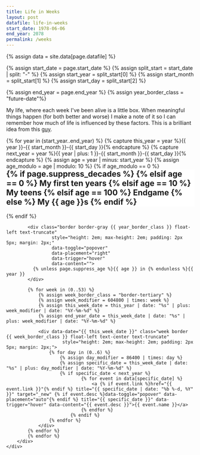 ```yaml
---
title: Life in Weeks
layout: post
datafile: life-in-weeks
start_date: 1978-06-06
end_year: 2078
permalink: /weeks
---
```


<style>
.life-in-weeks h2 {
	margin-top: 0;
}
.life-in-weeks .border-tertiary {
	border-color: #eee;
	color: #666;
}
.life-in-weeks .border-tertiary a {
	color: #666;
}
.life-in-weeks .week a {
	text-decoration: none;
}
.life-in-weeks .future-date {
	background-color: #eee;
}
.float-left{
    float: left!important;
}
</style>

{% assign data   = site.data[page.datafile] %}

{% assign start_date = page.start_date %}
{% assign split_start = start_date | split: "-" %}
{% assign start_year = split_start[0] %}
{% assign start_month = split_start[1] %}
{% assign start_day = split_start[2] %}

<script>console.log("{{page.datafile }}");</script>
<script>console.log({{site.data | json }});</script>
<!--
<script>console.log({{data | json }});</script>
-->

{% assign end_year = page.end_year %}
{% assign year_border_class = "future-date"%}

My life, where each week I've been alive is a little box. When meaningful things happen (for both better and worse) I make a note of it so I can remember how much of life is influenced by these factors. This is a brilliant idea from this [guy](https://busterbenson.com/life-in-weeks).

<div class="life-in-weeks">
<div class="row justify-content-center">
    	<div class="col">
    		{% for year in (start_year..end_year) %}
    			{% capture this_year = year %}{{ year }}-{{ start_month }}-{{ start_day }}{% endcapture %}
    			{% capture next_year = year %}{{ year | plus: 1 }}-{{ start_month }}-{{ start_day }}{% endcapture %}
    			{% assign age = year | minus: start_year %}
    			{% assign age_modulo = age | modulo: 10 %}
    			{% if age_modulo == 0  %}
    		    <br clear="all" />
    		    <a name="decade-{{ age }}"></a>
    		    <div class="row text-left display-block w-100 mt-4">
    			    <div class="col sticky-top mt-1" style="top: 60px; background-color: #fff;"><h2 class="mt-0">
    			    	{% if page.suppress_decades %}
    			      {% elsif age == 0 %}
    			        My first ten years
    			      {% elsif age == 10 %}
    			        My teens
    			      {% elsif age == 100 %}
    			        Endgame
    			      {% else %}
    			        My {{ age }}s
    			      {% endif %}
    			    </h2></div>
    			  	</div>
    			{% endif %}

    	    <div class="border border-gray {{ year_border_class }} float-left text-truncate"
    	    		 style="height: 2em; max-height: 2em; padding: 2px 5px; margin: 2px;"
    	    		 data-toggle="popover"
    	    		 data-placement="right"
    	    		 data-trigger="hover"
    	    		 data-content="">
    	      {% unless page.suppress_age %}{{ age }} in {% endunless %}{{ year }}
    	    </div>

    	    {% for week in (0..53) %}
    		    {% assign week_border_class = "border-tertiary" %}
    		    {% assign week_modifier = 604800 | times: week %}
    		    {% assign this_week_date = this_year | date: "%s" | plus: week_modifier | date: "%Y-%m-%d" %}
    		    {% assign end_year_date = this_week_date | date: "%s" | plus: week_modifier | date: "%Y-%m-%d" %}

    	    	<div data-date="{{ this_week_date }}" class="week border {{ week_border_class }} float-left text-center text-truncate"
    	    			 style="height: 2em; max-height: 2em; padding: 2px 5px; margin: 2px;">
    	    		{% for day in (0..6) %}
    				    {% assign day_modifier = 86400 | times: day %}
    	    			{% assign specific_date = this_week_date | date: "%s" | plus: day_modifier | date: "%Y-%m-%d" %}
    	    			{% if specific_date < next_year %}
    							{% for event in data[specific_date] %}
    								<a {% if event.link %}href="{{ event.link }}"{% endif %} title="{{ specific_date | date: "%b %-d, %Y" }}" target="_new" {% if event.desc %}data-toggle="popover" data-placement="auto"{% endif %} title="{{ specific_date }}" data-trigger="hover" data-content="{{ event.desc }}">{{ event.name }}</a>
    							{% endfor %}
    						{% endif %}
    	    		{% endfor %}
    	    	</div>
    	    {% endfor %}
    		{% endfor %}
    	</div>
    </div>

</div> <!-- End life in weeks -->

<script>
    console.log("+Adding onReady");
	defer(function () {
	  $(function () {
			var today = new Date();
			$( ".week" ).each(function( index ) {
			  if (today < Date.parse($( this ).attr('data-date'))) {
			  	$( this ).addClass('future-date');
			  }
			});
	  })
	});
</script>
